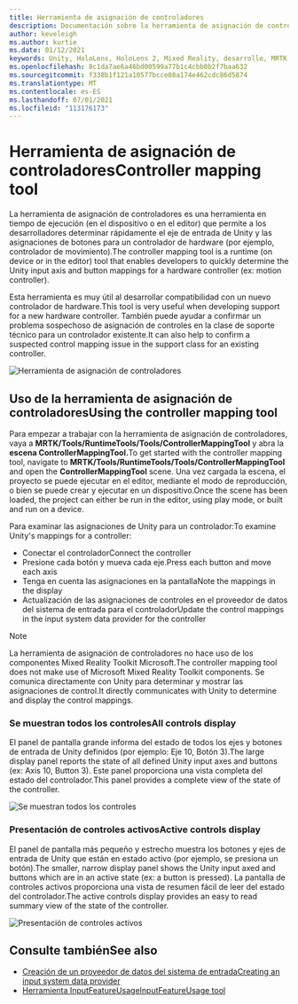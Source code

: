 ```yaml
---
title: Herramienta de asignación de controladores
description: Documentación sobre la herramienta de asignación de controladores en MRTK
author: keveleigh
ms.author: kurtie
ms.date: 01/12/2021
keywords: Unity, HoloLens, HoloLens 2, Mixed Reality, desarrollo, MRTK
ms.openlocfilehash: 8c1da7ae6a46bd00599a77b1c4cbb0b2f7baa632
ms.sourcegitcommit: f338b1f121a10577bcce08a174e462cdc86d5874
ms.translationtype: MT
ms.contentlocale: es-ES
ms.lasthandoff: 07/01/2021
ms.locfileid: "113176173"
---
```

# <a name="controller-mapping-tool"></a><span data-ttu-id="42dea-104">Herramienta de asignación de controladores</span><span class="sxs-lookup"><span data-stu-id="42dea-104">Controller mapping tool</span></span>

<span data-ttu-id="42dea-105">La herramienta de asignación de controladores es una herramienta en tiempo de ejecución (en el dispositivo o en el editor) que permite a los desarrolladores determinar rápidamente el eje de entrada de Unity y las asignaciones de botones para un controlador de hardware (por ejemplo, controlador de movimiento).</span><span class="sxs-lookup"><span data-stu-id="42dea-105">The controller mapping tool is a runtime (on device or in the editor) tool that enables developers to quickly determine the Unity input axis and button mappings for a hardware controller (ex: motion controller).</span></span>

<span data-ttu-id="42dea-106">Esta herramienta es muy útil al desarrollar compatibilidad con un nuevo controlador de hardware.</span><span class="sxs-lookup"><span data-stu-id="42dea-106">This tool is very useful when developing support for a new hardware controller.</span></span> <span data-ttu-id="42dea-107">También puede ayudar a confirmar un problema sospechoso de asignación de controles en la clase de soporte técnico para un controlador existente.</span><span class="sxs-lookup"><span data-stu-id="42dea-107">It can also help to confirm a suspected control mapping issue in the support class for an existing controller.</span></span>

![Herramienta de asignación de controladores](../images/controller-mapping-tool/ControllerMappingTool.png)

## <a name="using-the-controller-mapping-tool"></a><span data-ttu-id="42dea-109">Uso de la herramienta de asignación de controladores</span><span class="sxs-lookup"><span data-stu-id="42dea-109">Using the controller mapping tool</span></span>

<span data-ttu-id="42dea-110">Para empezar a trabajar con la herramienta de asignación de controladores, vaya a **MRTK/Tools/RuntimeTools/Tools/ControllerMappingTool** y abra la **escena ControllerMappingTool.**</span><span class="sxs-lookup"><span data-stu-id="42dea-110">To get started with the controller mapping tool, navigate to **MRTK/Tools/RuntimeTools/Tools/ControllerMappingTool** and open the **ControllerMappingTool** scene.</span></span> <span data-ttu-id="42dea-111">Una vez cargada la escena, el proyecto se puede ejecutar en el editor, mediante el modo de reproducción, o bien se puede crear y ejecutar en un dispositivo.</span><span class="sxs-lookup"><span data-stu-id="42dea-111">Once the scene has been loaded, the project can either be run in the editor, using play mode, or built and run on a device.</span></span>

<span data-ttu-id="42dea-112">Para examinar las asignaciones de Unity para un controlador:</span><span class="sxs-lookup"><span data-stu-id="42dea-112">To examine Unity's mappings for a controller:</span></span>

- <span data-ttu-id="42dea-113">Conectar el controlador</span><span class="sxs-lookup"><span data-stu-id="42dea-113">Connect the controller</span></span>
- <span data-ttu-id="42dea-114">Presione cada botón y mueva cada eje.</span><span class="sxs-lookup"><span data-stu-id="42dea-114">Press each button and move each axis</span></span>
- <span data-ttu-id="42dea-115">Tenga en cuenta las asignaciones en la pantalla</span><span class="sxs-lookup"><span data-stu-id="42dea-115">Note the mappings in the display</span></span>
- <span data-ttu-id="42dea-116">Actualización de las asignaciones de controles en el proveedor de datos del sistema de entrada para el controlador</span><span class="sxs-lookup"><span data-stu-id="42dea-116">Update the control mappings in the input system data provider for the controller</span></span>

> [!NOTE]
> <span data-ttu-id="42dea-117">La herramienta de asignación de controladores no hace uso de los componentes Mixed Reality Toolkit Microsoft.</span><span class="sxs-lookup"><span data-stu-id="42dea-117">The controller mapping tool does not make use of Microsoft Mixed Reality Toolkit components.</span></span> <span data-ttu-id="42dea-118">Se comunica directamente con Unity para determinar y mostrar las asignaciones de control.</span><span class="sxs-lookup"><span data-stu-id="42dea-118">It directly communicates with Unity to determine and display the control mappings.</span></span>

### <a name="all-controls-display"></a><span data-ttu-id="42dea-119">Se muestran todos los controles</span><span class="sxs-lookup"><span data-stu-id="42dea-119">All controls display</span></span>

<span data-ttu-id="42dea-120">El panel de pantalla grande informa del estado de todos los ejes y botones de entrada de Unity definidos (por ejemplo: Eje 10, Botón 3).</span><span class="sxs-lookup"><span data-stu-id="42dea-120">The large display panel reports the state of all defined Unity input axes and buttons (ex: Axis 10, Button 3).</span></span> <span data-ttu-id="42dea-121">Este panel proporciona una vista completa del estado del controlador.</span><span class="sxs-lookup"><span data-stu-id="42dea-121">This panel provides a complete view of the state of the controller.</span></span>

![Se muestran todos los controles](../images/controller-mapping-tool/AllControls.png)

### <a name="active-controls-display"></a><span data-ttu-id="42dea-123">Presentación de controles activos</span><span class="sxs-lookup"><span data-stu-id="42dea-123">Active controls display</span></span>

<span data-ttu-id="42dea-124">El panel de pantalla más pequeño y estrecho muestra los botones y ejes de entrada de Unity que están en estado activo (por ejemplo, se presiona un botón).</span><span class="sxs-lookup"><span data-stu-id="42dea-124">The smaller, narrow display panel shows the Unity input axed and buttons which are in an active state (ex: a button is pressed).</span></span> <span data-ttu-id="42dea-125">La pantalla de controles activos proporciona una vista de resumen fácil de leer del estado del controlador.</span><span class="sxs-lookup"><span data-stu-id="42dea-125">The active controls display provides an easy to read summary view of the state of the controller.</span></span>

![Presentación de controles activos](../images/controller-mapping-tool/ActiveControls.png)

## <a name="see-also"></a><span data-ttu-id="42dea-127">Consulte también</span><span class="sxs-lookup"><span data-stu-id="42dea-127">See also</span></span>

- [<span data-ttu-id="42dea-128">Creación de un proveedor de datos del sistema de entrada</span><span class="sxs-lookup"><span data-stu-id="42dea-128">Creating an input system data provider</span></span>](../input/create-data-provider.md)
- [<span data-ttu-id="42dea-129">Herramienta InputFeatureUsage</span><span class="sxs-lookup"><span data-stu-id="42dea-129">InputFeatureUsage tool</span></span>](input-feature-usage-tool.md)
